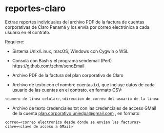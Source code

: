 # reportes-claro
Extrae reportes individuales del archivo PDF de la factura de cuentas corporativas de Claro Panamá y los envía por correo electrónica a cada usuario en el contrato.

Requiere:

- Sistema Unix/Linux, macOS, Windows con Cygwin o WSL

- Consola con Bash y el programa sendemail (Perl) https://github.com/zehm/sendEmail

- Archivo PDF de la factura del plan corporativo de Claro

- Archivo de texto con el nombre cuentas.txt, que incluye datos de cada usuario de las cuentas en el contrato, en formato CSV: 

```bash
<numero de linea celular>,<direccion de correo del usuario de la linea>

```

- Archivo de texto credenciales.txt con las credenciales de acceso GMail de la cuenta plan.corporativo.uniedpa@gmail.com , en formato:
```
correo=<correo electronico desde donde se envian las facturas>
clave=<clave de acceso a GMail>
```

